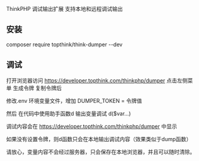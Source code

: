 ThinkPHP 调试输出扩展
支持本地和远程调试输出


## 安装
composer require topthink/think-dumper --dev

## 调试
打开浏览器访问 https://developer.topthink.com/thinkphp/dumper 
点击左侧菜单 生成令牌 复制令牌后

修改.env 环境变量文件，增加
DUMPER_TOKEN = 令牌值

然后 在代码中使用助手函数d 输出变量调试
d($var...)

调试内容会在 
https://developer.topthink.com/thinkphp/dumper 中显示

如果没有设置令牌，则d函数只会在本地输出调试内容（效果类似于dump函数）

请放心，变量内容不会经过服务器，只会保存在本地浏览器，并且可以随时清除。
